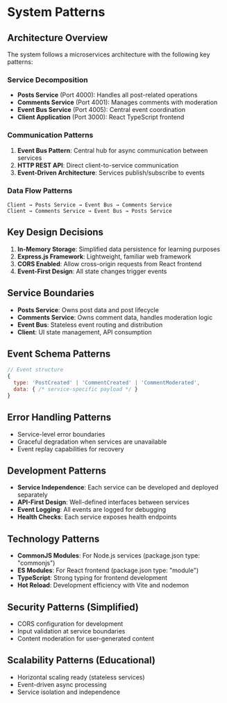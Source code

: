 # System Patterns

## Architecture Overview
The system follows a microservices architecture with the following key patterns:

### Service Decomposition
- **Posts Service** (Port 4000): Handles all post-related operations
- **Comments Service** (Port 4001): Manages comments with moderation
- **Event Bus Service** (Port 4005): Central event coordination
- **Client Application** (Port 3000): React TypeScript frontend

### Communication Patterns
1. **Event Bus Pattern**: Central hub for async communication between services
2. **HTTP REST API**: Direct client-to-service communication
3. **Event-Driven Architecture**: Services publish/subscribe to events

### Data Flow Patterns
```
Client → Posts Service → Event Bus → Comments Service
Client → Comments Service → Event Bus → Posts Service
```

## Key Design Decisions
1. **In-Memory Storage**: Simplified data persistence for learning purposes
2. **Express.js Framework**: Lightweight, familiar web framework
3. **CORS Enabled**: Allow cross-origin requests from React frontend
4. **Event-First Design**: All state changes trigger events

## Service Boundaries
- **Posts Service**: Owns post data and post lifecycle
- **Comments Service**: Owns comment data, handles moderation logic
- **Event Bus**: Stateless event routing and distribution
- **Client**: UI state management, API consumption

## Event Schema Patterns
```javascript
// Event structure
{
  type: 'PostCreated' | 'CommentCreated' | 'CommentModerated',
  data: { /* service-specific payload */ }
}
```

## Error Handling Patterns
- Service-level error boundaries
- Graceful degradation when services are unavailable
- Event replay capabilities for recovery

## Development Patterns
- **Service Independence**: Each service can be developed and deployed separately
- **API-First Design**: Well-defined interfaces between services
- **Event Logging**: All events are logged for debugging
- **Health Checks**: Each service exposes health endpoints

## Technology Patterns
- **CommonJS Modules**: For Node.js services (package.json type: "commonjs")
- **ES Modules**: For React frontend (package.json type: "module")
- **TypeScript**: Strong typing for frontend development
- **Hot Reload**: Development efficiency with Vite and nodemon

## Security Patterns (Simplified)
- CORS configuration for development
- Input validation at service boundaries
- Content moderation for user-generated content

## Scalability Patterns (Educational)
- Horizontal scaling ready (stateless services)
- Event-driven async processing
- Service isolation and independence
